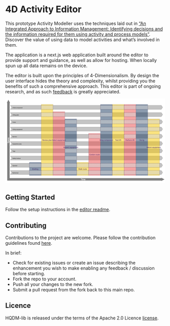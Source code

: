 # 4D Activity Editor

This prototype Activity Modeller uses the techniques laid out in [“An Integrated Approach to Information Management: Identifying decisions and the information required for them using activity and process models”](https://www.cdbb.cam.ac.uk/news/publication-integrated-approach-information-management-identifying-decisions-and-information).  Discover the value of using data to model activities and what’s involved in them.

The application is a next.js web application built around the editor to provide support and guidance, as well as allow for hosting. When locally spun up all data remains on the device.

The editor is built upon the principles of 4-Dimensionalism. By design the user interface hides the theory and complexity, whilst providing you the benefits of such a comprehensive approach. This editor is part of ongoing research, and as such [feedback](link-to-discussion) is greatly appreciated.

![Screenshot](docs/CraneLift-20230329b.png)


## Getting Started

Follow the setup instructions in the [editor readme](editor-app/README.md).

## Contributing

Contributions to the project are welcome. Please follow the contribution guidelines found [here](CONTRIBUTING.md).

In brief:
- Check for existing issues or create an issue describing the enhancement you wish to make enabling any feedback / discussion before starting.
- Fork the repo to your account.
- Push all your changes to the new fork.
- Submit a pull request from the fork back to this main repo.

## Licence

HQDM-lib is released under the terms of the  Apache 2.0 Licence [license](LICENCE.md).
